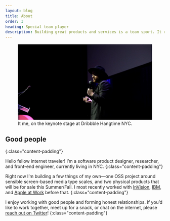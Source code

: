 ```yaml
---
layout: blog
title: About
order: 3
heading: Special team player
description: Building great products and services is a team sport. It requires healthy collaboration, persistent communication, and diversity in people and ideas.
---
```


<figure>
  <picture>
    <source media="(min-width: 44em)" srcset="../images/about/matthewpaul-hangtime-lg.png" />
  	<source media="(min-width: 30em)" srcset="../images/about/matthewpaul-hangtime-md.png" />
  	<img src="../images/about/matthewpaul-hangtime-sm.png" alt="Matthew Paul in Brooklyn, NY." />
  </picture>
  <figcaption>
    It me, on the keynote stage at Dribbble Hangtime NYC.
  </figcaption>
</figure>

## Good people
{:class="content-padding"}

Hello fellow internet traveler! I’m a software product designer, researcher, and front-end engineer, currently living in NYC.
{:class="content-padding"}

Right now I’m building a few things of my own—one OSS project around sensible screen-based media type scales, and two physical products that will be for sale this Summer/Fall. I most recently worked with <a href="https://www.invisionapp.com/">InVision</a>, <a href="https://www.ibm.com/design/">IBM</a>, and <a href="https://www.apple.com/business/">Apple at Work</a> before that.
{:class="content-padding"}

I enjoy working with good people and forming honest relationships. If you’d like to work together, meet up for a snack, or chat on the internet, please [reach out on Twitter](https://twitter.com/matthewcpaul)!
{:class="content-padding"}